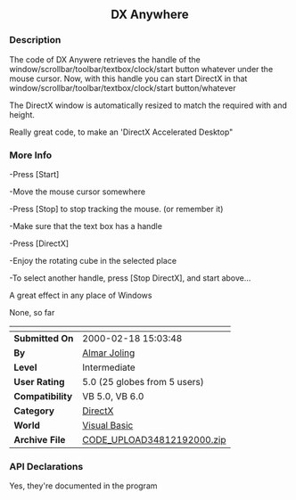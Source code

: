 ﻿<div align="center">

## DX Anywhere


</div>

### Description

The code of DX Anywere retrieves the handle of the window/scrollbar/toolbar/textbox/clock/start button whatever under the mouse cursor. Now, with this handle you can start DirectX in that window/scrollbar/toolbar/textbox/clock/start button/whatever

The DirectX window is automatically resized to match the required with and height.

Really great code, to make an 'DirectX Accelerated Desktop"
 
### More Info
 
-Press [Start]

-Move the mouse cursor somewhere

-Press [Stop] to stop tracking the mouse. (or remember it)

-Make sure that the text box has a handle

-Press [DirectX]

-Enjoy the rotating cube in the selected place

-To select another handle, press [Stop DirectX], and start above...

A great effect in any place of Windows

None, so far


<span>             |<span>
---                |---
**Submitted On**   |2000-02-18 15:03:48
**By**             |[Almar Joling](https://github.com/Planet-Source-Code/PSCIndex/blob/master/ByAuthor/almar-joling.md)
**Level**          |Intermediate
**User Rating**    |5.0 (25 globes from 5 users)
**Compatibility**  |VB 5\.0, VB 6\.0
**Category**       |[DirectX](https://github.com/Planet-Source-Code/PSCIndex/blob/master/ByCategory/directx__1-44.md)
**World**          |[Visual Basic](https://github.com/Planet-Source-Code/PSCIndex/blob/master/ByWorld/visual-basic.md)
**Archive File**   |[CODE\_UPLOAD34812192000\.zip](https://github.com/Planet-Source-Code/almar-joling-dx-anywhere__1-6146/archive/master.zip)

### API Declarations

Yes, they're documented in the program





